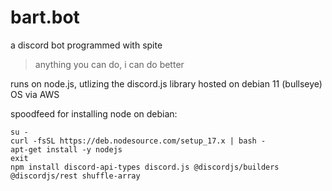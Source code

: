 # bart.bot
a discord bot programmed with spite
> anything you can do, i can do better

runs on node.js, utlizing the discord.js library
hosted on debian 11 (bullseye) OS via AWS

spoodfeed for installing node on debian:
```shell
su -
curl -fsSL https://deb.nodesource.com/setup_17.x | bash -
apt-get install -y nodejs
exit
npm install discord-api-types discord.js @discordjs/builders @discordjs/rest shuffle-array
```
